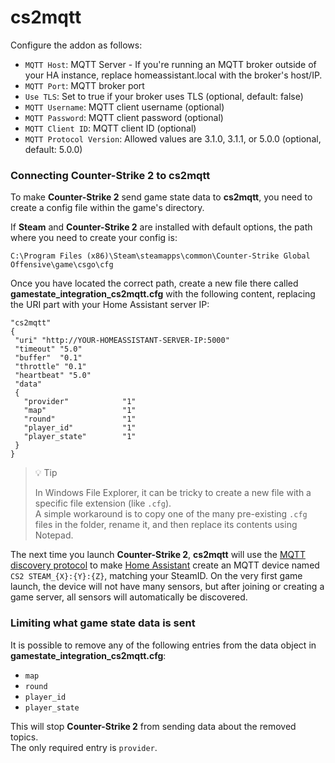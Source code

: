 # cs2mqtt

Configure the addon as follows:

-   `MQTT Host`: MQTT Server - If you're running an MQTT broker outside of your HA instance, replace homeassistant.local with the broker's host/IP.
-   `MQTT Port`: MQTT broker port
-   `Use TLS`: Set to true if your broker uses TLS (optional, default: false)
-   `MQTT Username`: MQTT client username (optional)
-   `MQTT Password`: MQTT client password (optional)
-   `MQTT Client ID`: MQTT client ID (optional)
-   `MQTT Protocol Version`: Allowed values are 3.1.0, 3.1.1, or 5.0.0 (optional, default: 5.0.0)

### Connecting **Counter-Strike 2** to **cs2mqtt**

To make **Counter-Strike 2** send game state data to **cs2mqtt**, you need to create a config file within the game's directory.

If **Steam** and **Counter-Strike 2** are installed with default options, the path where you need to create your config is:

```
C:\Program Files (x86)\Steam\steamapps\common\Counter-Strike Global Offensive\game\csgo\cfg
```

Once you have located the correct path, create a new file there called **gamestate_integration_cs2mqtt.cfg** with the following content, replacing the URI part with your Home Assistant server IP:

```
"cs2mqtt"
{
 "uri" "http://YOUR-HOMEASSISTANT-SERVER-IP:5000"
 "timeout" "5.0"
 "buffer"  "0.1"
 "throttle" "0.1"
 "heartbeat" "5.0"
 "data"
 {
   "provider"            "1"
   "map"                 "1"
   "round"               "1"
   "player_id"           "1"
   "player_state"        "1"
 }
}
```

> 💡 Tip
>
> In Windows File Explorer, it can be tricky to create a new file with a specific file extension (like `.cfg`).  
> A simple workaround is to copy one of the many pre-existing `.cfg` files in the folder, rename it, and then replace its contents using Notepad.

The next time you launch **Counter-Strike 2**, **cs2mqtt** will use the [MQTT discovery protocol](https://www.home-assistant.io/integrations/mqtt/#mqtt-discovery) to make [Home Assistant](https://www.home-assistant.io/) create an MQTT device named `CS2 STEAM_{X}:{Y}:{Z}`, matching your SteamID. On the very first game launch, the device will not have many sensors, but after joining or creating a game server, all sensors will automatically be discovered.

### Limiting what game state data is sent

It is possible to remove any of the following entries from the data object in **gamestate_integration_cs2mqtt.cfg**:

-   `map`
-   `round`
-   `player_id`
-   `player_state`

This will stop **Counter-Strike 2** from sending data about the removed topics.  
The only required entry is `provider`.
